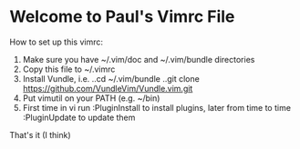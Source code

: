 #    Welcome to Paul's Vimrc File
 
How to set up this vimrc:
 
1. Make sure you have ~/.vim/doc and ~/.vim/bundle directories
2. Copy this file to ~/.vimrc
3. Install Vundle, i.e.
..cd ~/.vim/bundle
..git clone https://github.com/VundleVim/Vundle.vim.git
4. Put vimutil on your PATH (e.g. ~/bin)
5. First time in vi run :PluginInstall to install plugins, later from time to time :PluginUpdate to update them

That's it (I think)

